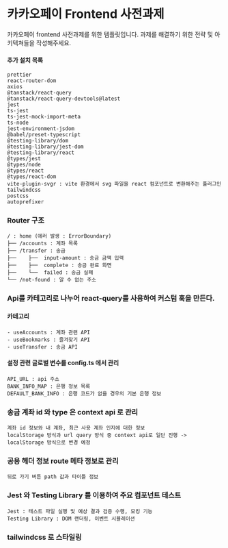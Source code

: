 # 카카오페이 Frontend 사전과제

카카오페이 frontend 사전과제를 위한 템플릿입니다. 과제를 해결하기 위한 전략 및 아키텍쳐들을 작성해주세요.
#### 추가 설치 목록
    prettier
    react-router-dom  
    axios
    @tanstack/react-query
    @tanstack/react-query-devtools@latest
    jest
    ts-jest
    ts-jest-mock-import-meta
    ts-node
    jest-environment-jsdom
    @babel/preset-typescript
    @testing-library/dom
    @testing-library/jest-dom
    @testing-library/react
    @types/jest
    @types/node
    @types/react
    @types/react-dom
    vite-plugin-svgr : vite 환경에서 svg 파일을 react 컴포넌트로 변환해주는 플러그인
    tailwindcss
    postcss
    autoprefixer

### Router 구조
    / : home (에러 발생 : ErrorBoundary)
    ├── /accounts : 계좌 목록
    ├── /transfer : 송금
    ├──    ├──  input-amount : 송금 금액 입력
    ├──    ├──  complete : 송금 완료 화면
    ├──    └──  failed : 송금 실패
    └── /not-found : 알 수 없는 주소
### Api를 카테고리로 나누어 react-query를 사용하여 커스텀 훅을 만든다.

#### 카테고리
    - useAccounts : 계좌 관련 API
    - useBookmarks : 즐겨찾기 API
    - useTransfer : 송금 API   
#### 설정 관련 글로벌 변수를 config.ts 에서 관리
    API_URL : api 주소
    BANK_INFO_MAP : 은행 정보 목록
    DEFAULT_BANK_INFO : 은행 코드가 없을 경우의 기본 은행 정보
### 송금 계좌 id 와 type 은 context api 로 관리
    계좌 id 정보와 내 계좌, 최근 사용 계좌 인지에 대한 정보
    localStorage 방식과 url query 방식 중 context api로 일단 진행 -> localStorage 방식으로 변경 예정
### 공용 헤더 정보 route 메타 정보로 관리
    뒤로 가기 버튼 path 값과 타이틀 정보
### Jest 와 Testing Library 를 이용하여 주요 컴포넌트 테스트
    Jest : 테스트 파일 실행 및 예상 결과 검증 수행, 모킹 기능 
    Testing Library : DOM 랜더링, 이벤트 시뮬레이션
### tailwindcss 로 스타일링 





   
   
   
